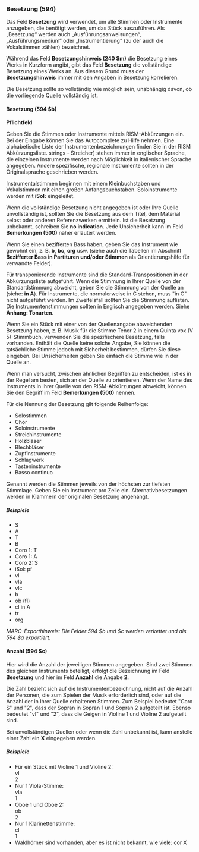 ### Besetzung (594)

Das Feld **Besetzung** wird verwendet, um alle Stimmen oder Instrumente anzugeben, die benötigt werden, um das Stück auszuführen. Als „Besetzung“ werden auch „Ausführungsanweisungen“, „Ausführungsmedium“ oder „Instrumentierung“ (zu der auch die Vokalstimmen zählen) bezeichnet.

Während das Feld **Besetzungshinweis (240 $m)** die Besetzung eines Werks in Kurzform angibt, gibt das Feld **Besetzung** die vollständige Besetzung eines Werks an. Aus diesem Grund muss der **Besetzungshinweis** immer mit den Angaben in Besetzung korrelieren.

Die Besetzung sollte so vollständig wie möglich sein, unabhängig davon, ob die vorliegende Quelle vollständig ist.

#### Besetzung (594 $b)

**Pflichtfeld**

Geben Sie die Stimmen oder Instrumente mittels RISM-Abkürzungen ein. Bei der Eingabe können Sie das Autocomplete zu Hilfe nehmen. Eine alphabetische Liste der Instrumentenbezeichnungen finden Sie in der RISM Abkürzungsliste. strings - Streicher) stehen immer in englischer Sprache, die einzelnen Instrumente werden nach Möglichkeit in italienischer Sprache angegeben. Andere spezifische, regionale Instrumente sollten in der Originalsprache geschrieben werden.

Instrumentalstimmen beginnen mit einem Kleinbuchstaben und Vokalstimmen mit einen großen Anfangsbuchstaben. Soloinstrumente werden mit **iSol:** eingeleitet.

Wenn die vollständige Besetzung nicht angegeben ist oder Ihre Quelle unvollständig ist, sollten Sie die Besetzung aus dem Titel, dem Material selbst oder anderen Referenzwerken ermitteln. Ist die Besetzung unbekannt, schreiben Sie **no indication**. Jede Unsicherheit kann im Feld **Bemerkungen (500)** näher erläutert werden.

Wenn Sie einen bezifferten Bass haben, geben Sie das Instrument wie gewohnt ein, z. B. **b**, **bc**, **org** usw. (siehe auch die Tabellen im Abschnitt **Bezifferter Bass in Partituren und/oder Stimmen** als Orientierungshilfe für verwandte Felder).

Für transponierende Instrumente sind die Standard-Transpositionen in der Abkürzungsliste aufgeführt. Wenn die Stimmung in Ihrer Quelle von der Standardstimmung abweicht, geben Sie die Stimmung von der Quelle an (siehe: **in A**). Für Instrumente, die normalerweise in C stehen, muss "in C" nicht aufgeführt werden. Im Zweifelsfall sollten Sie die Stimmung auflisten. Die Instrumentenstimmungen sollten in Englisch angegeben werden. Siehe **Anhang: Tonarten**.

Wenn Sie ein Stück mit einer von der Quellenangabe abweichenden Besetzung haben, z. B. Musik für die Stimme Tenor 2 in einem Quinta vox (V 5)-Stimmbuch, verwenden Sie die spezifischere Besetzung, falls vorhanden. Enthält die Quelle keine solche Angabe, Sie können die tatsächliche Stimme jedoch mit Sicherheit bestimmen, dürfen Sie diese eingeben. Bei Unsicherheiten geben Sie einfach die Stimme wie in der Quelle an.

Wenn man versucht, zwischen ähnlichen Begriffen zu entscheiden, ist es in der Regel am besten, sich an der Quelle zu orientieren. Wenn der Name des Instruments in Ihrer Quelle von den RISM-Abkürzungen abweicht, können Sie den Begriff im Feld **Bemerkungen (500)** nennen.

Für die Nennung der Besetzung gilt folgende Reihenfolge:

- Solostimmen
- Chor
- Soloinstrumente
- Streichinstrumente
- Holzbläser
- Blechbläser
- Zupfinstrumente
- Schlagwerk
- Tasteninstrumente
- Basso continuo

Genannt werden die Stimmen jeweils von der höchsten zur tiefsten Stimmlage. Geben Sie ein Instrument pro Zeile ein. Alternativbesetzungen werden in Klammern der originalen Besetzung angehängt.

##### Beispiele

- S
- A
- T
- B
- Coro 1: T
- Coro 1: A
- Coro 2: S
- iSol: pf
- vl
- vla
- vlc
- b
- ob (fl)
- cl in A
- tr
- org

_MARC-Exporthinweis: Die Felder 594 $b und $c werden verkettet und als 594 $a exportiert._

#### Anzahl (594 $c)

Hier wird die Anzahl der jeweiligen Stimmen angegeben. Sind zwei Stimmen des gleichen Instruments beteiligt, erfolgt die Bezeichnung im Feld **Besetzung** und hier im Feld **Anzahl** die Angabe **2**.

Die Zahl bezieht sich auf die Instrumentenbezeichnung, nicht auf die Anzahl der Personen, die zum Spielen der Musik erforderlich sind, oder auf die Anzahl der in Ihrer Quelle erhaltenen Stimmen. Zum Beispiel bedeutet "Coro S" und "2", dass der Sopran in Sopran 1 und Sopran 2 aufgeteilt ist.  Ebenso bedeutet "vl" und "2", dass die Geigen in Violine 1 und Violine 2 aufgeteilt sind.

Bei unvollständigen Quellen oder wenn die Zahl unbekannt ist, kann anstelle einer Zahl ein **X** eingegeben werden.

##### Beispiele

- Für ein Stück mit Violine 1 und Violine 2:  
  vl  
  2
- Nur 1 Viola-Stimme:  
  vla  
  1
- Oboe 1 und Oboe 2:  
  ob  
  2
- Nur 1 Klarinettenstimme:  
  cl  
  1
- Waldhörner sind vorhanden, aber es ist nicht bekannt, wie viele: cor X  
